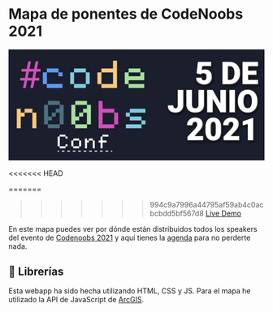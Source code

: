 # Mapa de ponentes de CodeNoobs 2021
![Codenoobs logo](https://github.com/libertadcc/speakersCodeNoobs/blob/main/images/codenoobs.jpg)


<<<<<<< HEAD

=======
>>>>>>> 994c9a7996a44795af59ab4c0acbcbdd5bf567d8
[Live Demo](https://libertadcc.github.io/speakersCodeNoobs/)


En este mapa puedes ver por dónde están distribuidos todos los speakers del evento de [Codenoobs 2021](https://codenoobsconf.com/) y aquí tienes la [agenda](https://codenoobsconf.com/agenda.html) para no perderte nada.


## 🚧 Librerías
Esta webapp ha sido hecha utilizando HTML, CSS y JS. Para el mapa he utilizado la API de JavaScript de [ArcGIS](https://developers.arcgis.com/).
